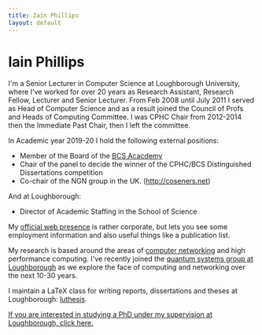```yaml
---
title: Iain Phillips
layout: default
---
```


Iain Phillips
=============

I'm a Senior Lecturer in Computer Science at Loughborough University,
where I've worked for over 20 years as Research Assistant, Research
Fellow, Lecturer and Senior Lecturer. From Feb 2008 until July 2011 I
served as Head of Computer Science and as a result joined the Council of
Profs and Heads of Computing Committee. I was CPHC Chair from 2012-2014
then the Immediate Past Chair, then I left the committee.

In Academic year 2019-20 I hold the following external positions:

-   Member of the Board of the [BCS Acacdemy](http://academy.bcs.org)
-   Chair of the panel to decide the winner of the CPHC/BCS
    Distinguished Dissertations competition
-   Co-chair of the NGN group in the UK. (<http://coseners.net>)

And at Loughborough:

-   Director of Academic Staffing in the School of Science

My [official web
presence](http://www.lboro.ac.uk/departments/compsci/staff/academic-teaching/iain-phillips)
is rather corporate, but lets you see some employment information and
also useful things like a publication list.

My research is based around the areas of [computer
networking](http://www.lboro.ac.uk/departments/compsci/research/groups/nccs/)
and high performance computing. I've recently joined the [quantum
systems group at
Loughborough](http://www.lboro.ac.uk/research/quantum-systems) as we
explore the face of computing and networking over the next 10-30
years.

I maintain a LaTeX class for writing reports, dissertations and theses
at Loughborough: [luthesis](luthesis).

[If you are interested in studying a PhD under my supervision at
Loughborough, click here.](phdstudy)

